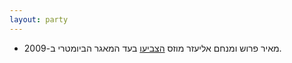 ```yaml
---
layout: party
---
```


* מאיר פרוש ומנחם אליעזר מוזס
  [הצביעו](https://oknesset.org/vote/652/) בעד המאגר הביומטרי ב-2009.
